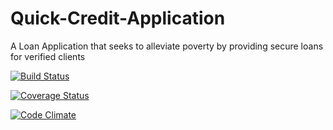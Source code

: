 # Quick-Credit-Application
A Loan Application that seeks to alleviate poverty by providing secure loans for verified clients

[![Build Status](https://travis-ci.org/Akuwealth/Akuwealth.svg?branch=Develop)](https://travis-ci.org/Akuwealth/Akuwealth)

[![Coverage Status](https://coveralls.io/repos/github/Akuwealth/Akuwealth/badge.svg?branch=Develop)](https://coveralls.io/github/Akuwealth/Akuwealth?branch=Develop)

[![Code Climate](https://codeclimate.com/github/codeclimate/codeclimate/badges/gpa.svg)](https://codeclimate.com/github/Akuwealth/Akuwealth)
